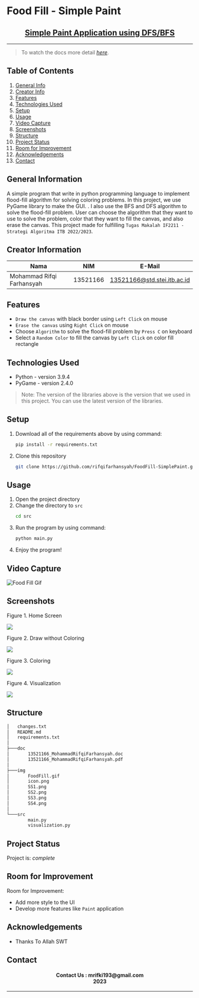 # Food Fill - Simple Paint
<h2 align="center">
   <a href="" target="_blank">Simple Paint Application using DFS/BFS</a>
</h2>
<hr>

> To watch the docs more detail [_here_](). 

## Table of Contents
1. [General Info](#general-information)
2. [Creator Info](#creator-information)
3. [Features](#features)
4. [Technologies Used](#technologies-used)
5. [Setup](#setup)
6. [Usage](#usage)
7. [Video Capture](#videocapture)
8. [Screenshots](#screenshots)
9. [Structure](#structure)
10. [Project Status](#project-status)
11. [Room for Improvement](#room-for-improvement)
12. [Acknowledgements](#acknowledgements)
13. [Contact](#contact)

<a name="general-information"></a>

## General Information
A simple program that write in python programming language to implement flood-fill algorithm for solving coloring problems. In this project, we use PyGame library to make the GUI.
. I also use the BFS and DFS algorithm to solve the flood-fill problem. User can choose the algorithm that they want to use to solve the problem, color that they want to fill the canvas, and also erase the canvas. This project made for fulfilling `Tugas Makalah IF2211 - Strategi Algoritma ITB 2022/2023`.

<a name="creator-information"></a>

## Creator Information

| Nama                        | NIM      | E-Mail                      |
| --------------------------- | -------- | --------------------------- |
| Mohammad Rifqi Farhansyah   | 13521166 | 13521166@std.stei.itb.ac.id |

<a name="features"></a>

## Features
- `Draw the canvas` with black border using `Left Click` on mouse
- `Erase the canvas` using `Right Click` on mouse
- Choose `Algorithm` to solve the flood-fill problem by `Press C` on keyboard
- Select a `Random Color` to fill the canvas by `Left Click` on color fill rectangle

<a name="technologies-used"></a>

## Technologies Used
- Python - version 3.9.4
- PyGame - version 2.4.0

> Note: The version of the libraries above is the version that we used in this project. You can use the latest version of the libraries.

<a name="setup"></a>

## Setup
1. Download all of the requirements above by using command:
    ```bash
    pip install -r requirements.txt
    ```
2. Clone this repository
    ```bash
    git clone https://github.com/rifqifarhansyah/FoodFill-SimplePaint.git
    ```

<a name="usage"></a>

## Usage
1. Open the project directory
2. Change the directory to `src`
    ```bash
    cd src
    ```
3. Run the program by using command: 
    ```bash
    python main.py
    ```
4. Enjoy the program!

<a name="videocapture"></a>

## Video Capture
<nl>

![Food Fill Gif](https://github.com/rifqifarhansyah/FoodFill-SimplePaint/blob/main/img/FoodFill.gif?raw=true)

<a name="screenshots"></a>

## Screenshots
<p>
  <p>Figure 1. Home Screen</p>
  <img src="/img/SS1.png/">
  <nl>
  <p>Figure 2. Draw without Coloring</p>
  <img src="/img/SS2.png/">
  <nl>
  <p>Figure 3. Coloring</p>
  <img src="/img/SS3.png/">
  <nl>
  <p>Figure 4. Visualization</p>
  <img src="/img/SS4.png/">
  <nl>
</p>

<a name="structure"></a>

## Structure
```bash
│   changes.txt
│   README.md
│   requirements.txt
│
├───doc
│       13521166_MohammadRifqiFarhansyah.doc
│       13521166_MohammadRifqiFarhansyah.pdf
│
├───img
│       FoodFill.gif
│       icon.png
│       SS1.png
│       SS2.png
│       SS3.png
│       SS4.png
│
└───src
        main.py
        visualization.py
```

<a name="project-status">

## Project Status
Project is: _complete_

<a name="room-for-improvement">

## Room for Improvement
Room for Improvement:
- Add more style to the UI
- Develop more features like `Paint` application

<a name="acknowledgements">

## Acknowledgements
- Thanks To Allah SWT

<a name="contact"></a>

## Contact
<h4 align="center">
  Contact Us : mrifki193@gmail.com<br/>
  2023
</h4>
<hr>
